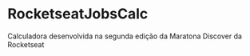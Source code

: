 # RocketseatJobsCalc
 Calculadora desenvolvida na segunda edição da Maratona Discover da Rocketseat
